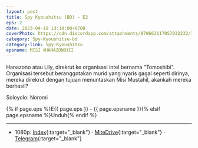 ```yaml
---
layout: post
title: Spy Kyoushitsu (BD) - E2
eps: 2
date: 2023-04-18 13:10:00+0700
coverPhoto: https://cdn.discordapp.com/attachments/970663117057032232/1063515390065508352/mpv-shot0187.jpg
category: Spy-Kyoushitsu-bd
category-link: Spy-Kyoushitsu
epsname: MISI 《HANAZONO》II
---
```


Hanazono atau Lily, direkrut ke organisasi intel bernama "Tomoshibi". Organisasi tersebut beranggotakan murid yang nyaris gagal seperti dirinya, mereka direkrut dengan tujuan menuntaskan Misi Mustahil, akankah mereka berhasil?

Soloyolo: Noromi

{% if page.eps %}E{{ page.eps }} - {{ page.epsname }}{% elsif page.epsname %}Unduh{% endif %}

---
- 1080p: [Index](https://bit.ly/3KHfEwJ){:target="_blank"} &middot; [MiteDrive](https://mitedrive.my.id/view/RrIVxe){:target="_blank"} &middot; [Telegram](https://t.me/a1fansubweeklies/277){:target="_blank"}